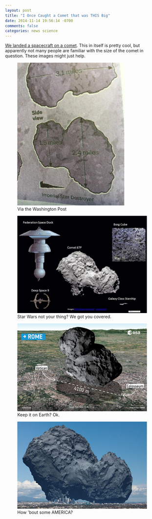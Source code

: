 ```yaml
---
layout: post
title: "I Once Caught a Comet that was THIS Big"
date: 2014-11-14 19:56:14 -0700
comments: false
categories: news science
---
```

[We landed a spacecraft on a comet](http://www.theguardian.com/science/gallery/2014/nov/12/rosetta-mission-lands-philae-probe-on-67p-comet-in-pictures). This in itself is pretty cool, but apparently not many people are familiar with the size of the comet in question. These images might just help.

<figure class="center">
    <img alt="Star Destroyer" src="/images/assets/philae-star-destroyer.jpg" style="width:350px">
    <figcaption>Via the Washington Post</figcaption>
</figure>

<figure class="center">
    <img alt="Star Trek" src="/images/assets/philae-startrek.jpg">
    <figcaption>Star Wars not your thing? We got you covered.</figcaption>
</figure>

<figure class="center"> 
    <img alt="Rome" src="/images/assets/philae-rome.jpg">
    <figcaption>Keep it on Earth? Ok.</figcaption>
</figure>

<figure class="center">
    <img alt="LA" src="/images/assets/comet_v_la.png">
    <figcaption>How 'bout some AMERICA?</figcaption>
</figure>